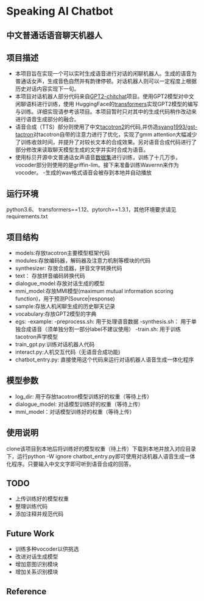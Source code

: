 # Speaking AI Chatbot
## 中文普通话语音聊天机器人 

## 项目描述
- 本项目旨在实现一个可以实时生成语音进行对话的闲聊机器人。生成的语音为普通话女声，生成音色自然并有韵律停顿。对话机器人则可以一定程度上根据历史对话内容实现下一句。
- 本项目对话机器人部分代码来自[GPT2-chitchat](https://github.com/yangjianxin1/GPT2-chitchat)项目。使用GPT2模型对中文闲聊语料进行训练，使用 HuggingFace的[transformers](https://github.com/huggingface/transformers)实现GPT2模型的编写与训练。详细实现请参考该项目。本项目暂时只对其中的生成代码稍作改动来进行语音生成部分的融合。
- 语音合成（TTS）部分则使用了中文[tacotron2](https://github.com/JasonWei512/Tacotron-2-Chinese)的代码,并仿造[syang1993/gst-tactron](https://github.com/syang1993/gst-tacotron.git)对tacotron自带的注意力进行了优化，实现了gmm attention大幅减少了训练收敛时间，并提升了对较长文本的合成效果。另对语音合成代码进行了部分修改来读取聊天模型生成的文字并实时合成为语音。
- 使用标贝开源中文普通话女声语音[数据集](https://www.data-baker.com/open_source.html)进行训练，训练了十几万歩，vocoder部分则使用的是griffin-lim。接下来准备训练Wavernn来作为vocoder。
-生成的wav格式语音会被存到本地并自动播放

## 运行环境
python3.6、 transformers==1.12、pytorch==1.3.1，其他环境要求请见requirements.txt

## 项目结构
- models:存放tacotron主要模型框架代码
- modules:存放编码器，解码器及注意力机制等模块的代码
- synthesizer: 存放合成器，拼音文字转换代码
- text： 存放拼音编码转换代码
- dialogue_model:存放对话生成的模型
- mmi_model:存放MMI模型(maximum mutual information scoring function)，用于预测P(Source|response)
- sample:存放人机闲聊生成的历史聊天记录
- vocabulary:存放GPT2模型的字典
- egs:
  -example:
    -preprocess.sh: 用于处理语音数据
    -synthesis.sh： 用于单独合成语音（须单独分割一部分label不建议使用）
    -train.sh: 用于训练tacotron声学模型
- train_gpt.py:训练对话机器人代码
- interact.py:人机交互代码（无语音合成功能)
- chatbot_entry.py: 直接使用这个代码来运行对话机器人语音生成一体化程序


## 模型参数
- log_dir: 用于存放tacotron模型训练好的权重（等待上传）
- dialogue_model: 对话模型训练好的权重（等待上传）
- mmi_model：对话模型训练好的权重（等待上传）


## 使用说明
clone该项目到本地后将训练好的模型权重（待上传）下载到本地并放入对应目录下，运行python -W ignore chatbot_entry.py即可使用对话机器人语音生成一体化程序。只要输入中文文字即可听到语音合成的回答。


## TODO
- 上传训练好的模型权重
- 整理训练代码
- 添加注释并规范代码

## Future Work
- 训练多种vocoder以供挑选
- 改进对话生成模型
- 增加意图识别模块
- 增加关系识别模块

## Reference




